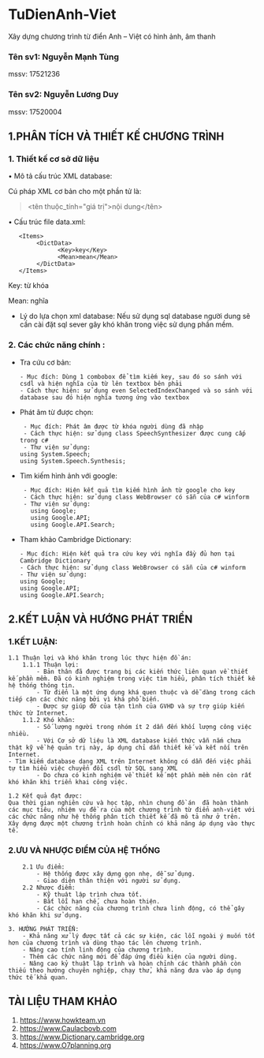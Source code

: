# TuDienAnh-Viet
Xây dựng chương trình từ điển Anh – Việt có hình ảnh, âm thanh

### Tên sv1: Nguyễn Mạnh Tùng 
mssv: 17521236

### Tên sv2: Nguyễn Lương Duy
mssv: 17520004
## 1.PHÂN TÍCH VÀ THIẾT KẾ CHƯƠNG TRÌNH
### 1.	Thiết kế cơ sở dữ liệu 
•	Mô tả cấu trúc XML database:

Cú pháp XML cơ bản cho một phần tử là: 
><tên thuộc_tính="giá trị">nội dung</tên>

•	Cấu trúc file data.xml: 
><DictItem>
       <Items>
            <DictData>
                  <Key>key</Key> 
                  <Mean>mean</Mean>
            </DictData>
       </Items>
</DictItem>

Key: từ khóa

Mean: nghĩa

- Lý do lựa chọn xml database:
Nếu sử dụng sql database người dung sẽ cần cài đặt sql sever gây khó khăn trong việc sử dụng phần mềm. 



### 2.	Các chức năng chính :
- Tra cứu cơ bản: 
  
      - Mục đích: Dùng 1 combobox để tìm kiếm key, sau đó so sánh với csdl và hiện nghĩa của từ lên textbox bên phải
      - Cách thực hiện: sử dụng even SelectedIndexChanged và so sánh với database sau đó hiện nghĩa tương ứng vào textbox 


- Phát âm từ được chọn:
 
       - Mục đích: Phát âm được từ khóa người dùng đã nhập 
       - Cách thực hiện: sử dụng class SpeechSynthesizer được cung cấp trong c#
       - Thư viện sử dụng: 
      using System.Speech;
      using System.Speech.Synthesis;


-	Tìm kiếm hình ảnh với google: 

         - Mục đích: Hiện kết quả tìm kiếm hình ảnh từ google cho key
         - Cách thực hiện: sử dụng class WebBrowser có sẵn của c# winform
         - Thư viện sử dụng: 
           using Google;
           using Google.API;
           using Google.API.Search;

- Tham khảo Cambridge Dictionary:
 
      - Mục đích: Hiện kết quả tra cứu key với nghĩa đầy đủ hơn tại Cambridge Dictionary
      - Cách thực hiện: sử dụng class WebBrowser có sẵn của c# winform
      - Thư viện sử dụng: 
      using Google;
      using Google.API;
      using Google.API.Search;

## 2.KẾT LUẬN VÀ HƯỚNG PHÁT TRIỂN

### 1.KẾT LUẬN:
	1.1 Thuận lợi và khó khăn trong lúc thực hiện đồ án:
		1.1.1 Thuận lợi: 
			- Bản thân đã được trang bị các kiến thức liên quan về thiết kế phần mềm. Đã có kinh nghiệm trong việc tìm hiểu, phân tích thiết kế hệ thống thông tin.
			- Từ điển là một ứng dụng khá quen thuộc và dễ dàng trong cách tiếp cận các chức năng bởi vì khá phổ biến.
			- Được sự giúp đỡ của tận tình của GVHD và sự trợ giúp kiến thức từ Internet.
		1.1.2 Khó khăn:
			- Số lượng người trong nhóm ít 2 dẫn đến khối lượng công việc nhiều.
			- Với Cơ sở dữ liệu là XML database kiến thức vẫn nắm chưa thật kỹ về hệ quản trị này, áp dụng chỉ dẫn thiết kế và kết nối trên Internet.
    - Tìm kiếm database dạng XML trên Internet không có dẫn đến việc phải tự tìm hiểu việc chuyển đổi csdl từ SQL sang XML
			- Do chưa có kinh nghiệm về thiết kế một phần mềm nên còn rất khó khăn khi triển khai công việc.
	
    1.2 Kết quả đạt được:
	Qua thời gian nghiên cứu và học tập, nhìn chung đồ án  đã hoàn thành các mục tiêu, nhiệm vụ đề ra của một chương trình từ điển anh-việt với các chức năng như hệ thống phân tích thiết kế đã mô tả như ở trên.
	Xây dựng được một chương trình hoàn chỉnh có khả năng áp dụng vào thực tế.

### 2.ƯU VÀ NHƯỢC ĐIỂM CỦA HỆ THỐNG
		2.1 Ưu điểm:
			- Hệ thống được xây dựng gọn nhẹ, dễ sử dụng.
			- Giao diện thân thiện với người sử dụng.
		2.2 Nhược điểm:
			- Kỹ thuật lập trình chưa tốt.
			- Bắt lỗi hạn chế, chưa hoàn thiện.
			- Các chức năng của chương trình chưa linh động, có thể gây khó khăn khi sử dụng.

	3. HƯỚNG PHÁT TRIỂN:
		- Khả năng xử lý được tất cả các sự kiện, các lỗi ngoài ý muốn tốt hơn của chương trình và dùng thao tác lên chương trình.
		- Nâng cao tính linh động của chương trình.
		- Thêm các chức năng mới để đáp ứng điều kiện của người dùng.
		- Nâng cao kỷ thuật lập trình và hoàn chỉnh các thành phần còn thiếu theo hướng chuyên nghiệp, chạy thử, khả năng đưa vào áp dụng thức tế khả quan.

			

		


	

## TÀI LIỆU THAM KHẢO

1.	https://www.howkteam.vn
2.	https://www.Caulacbovb.com
3.	https://www.Dictionary.cambridge.org
4.	https://www.O7planning.org
		
